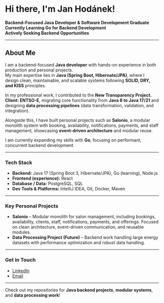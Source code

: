 # Hi there, I'm Jan Hodánek!

**Backend-Focused Java Developer & Software Development Graduate**  
**Currently Learning Go for Backend Development**  
**Actively Seeking Backend Opportunities**

---

## About Me

I am a backend-focused **Java developer** with hands-on experience in both production and personal projects.  
My main expertise lies in **Java (Spring Boot, Hibernate/JPA)**, where I design clean, maintainable, and scalable systems following **SOLID, DRY, and KISS** principles.

In my professional work, I contributed to the **New Transparency Project. Client: ENTSO-E**, migrating core functionality from **Java 8 to Java 17/21** and designing **data processing pipelines** (data transformation, validation, and integration).

Alongside this, I have built personal projects such as **Salonio**, a modular monolith system with booking, availability, notifications, payments, and staff management, showcasing **event-driven architecture** and modular reuse.

I am currently expanding my skills with **Go**, focusing on performant, concurrent backend development.

---

### Tech Stack
- **Backend:** Java 17 (Spring Boot 3, Hibernate/JPA), Go (learning), Node.js  
- **Frontend (experience):** React  
- **Database / Data:** PostgreSQL, SQL  
- **Dev Tools & Platforms:** IntelliJ IDEA, Git, Docker, Maven  

---

### Key Personal Projects
- **Salonio** – Modular monolith for salon management, including bookings, availability, clients, staff, notifications, payments, and offerings. Focused on clean architecture, event-driven communication, and reusable modules.  
- **Data Processing Project (Future)** – Backend work handling large energy datasets with performance optimization and robust data handling.

---

### Get in Touch
- [LinkedIn](https://www.linkedin.com/in/jan-hod%C3%A1nek-514988191/)  
- [Email](mailto:hodanekk@gmail.com)  

---

Check out my repositories for **Java backend projects**, **modular systems**, and **data processing work**!
